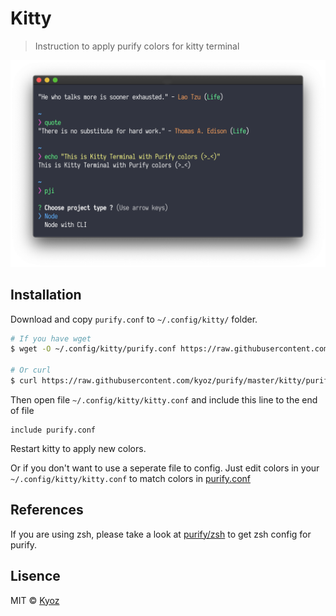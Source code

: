 # Kitty
> Instruction to apply purify colors for kitty terminal

<p align="center">
  <img src="../demo/kitty.png" width="800px">
</p>

## Installation

Download and copy `purify.conf` to `~/.config/kitty/` folder.

```sh
# If you have wget
$ wget -O ~/.config/kitty/purify.conf https://raw.githubusercontent.com/kyoz/purify/master/kitty/purify.conf

# Or curl
$ curl https://raw.githubusercontent.com/kyoz/purify/master/kitty/purify.conf -o ~/.config/kitty/purify.conf 
```

Then open file `~/.config/kitty/kitty.conf` and include this line to the end of file

```
include purify.conf
```

Restart kitty to apply new colors.

Or if you don't want to use a seperate file to config. Just edit colors in your `~/.config/kitty/kitty.conf` to match colors in [purify.conf](./purify.conf)

## References

If you are using zsh, please take a look at [purify/zsh](https://github.com/kyoz/purify/tree/master/zsh) to get zsh config for purify.

## Lisence
MIT © [Kyoz](mailto:banminkyoz@gmail.com)
